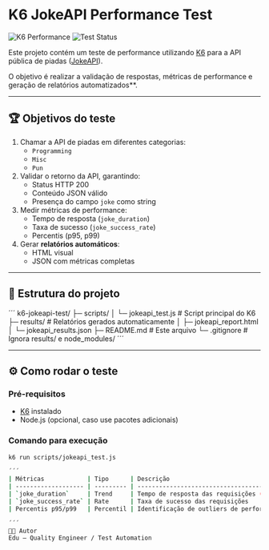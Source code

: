 # K6 JokeAPI Performance Test

![K6 Performance](https://img.shields.io/badge/K6-Performance-blue)
![Test Status](https://img.shields.io/badge/Test-Passed-brightgreen)

Este projeto contém um teste de performance utilizando [K6](https://k6.io/) para a API pública de piadas ([JokeAPI](https://v2.jokeapi.dev/)).

O objetivo é realizar a validação de respostas, métricas de performance e geração de relatórios automatizados\*\*.

---

## 🏆 Objetivos do teste

1. Chamar a API de piadas em diferentes categorias:
   - `Programming`
   - `Misc`
   - `Pun`
2. Validar o retorno da API, garantindo:
   - Status HTTP 200
   - Conteúdo JSON válido
   - Presença do campo `joke` como string
3. Medir métricas de performance:
   - Tempo de resposta (`joke_duration`)
   - Taxa de sucesso (`joke_success_rate`)
   - Percentis (p95, p99)
4. Gerar **relatórios automáticos**:
   - HTML visual
   - JSON com métricas completas

---

## 📁 Estrutura do projeto
´´´
k6-jokeapi-test/
├─ scripts/
│ └─ jokeapi_test.js # Script principal do K6
├─ results/ # Relatórios gerados automaticamente
│ ├─ jokeapi_report.html
│ └─ jokeapi_results.json
├─ README.md # Este arquivo
└─ .gitignore # Ignora results/ e node_modules/
´´´

---

## ⚙️ Como rodar o teste

### Pré-requisitos

- [K6](https://k6.io/docs/getting-started/installation/) instalado
- Node.js (opcional, caso use pacotes adicionais)

### Comando para execução

```bash
k6 run scripts/jokeapi_test.js

´´´
| Métricas            | Tipo      | Descrição                                |
| ------------------- | --------- | ---------------------------------------- |
| `joke_duration`     | Trend     | Tempo de resposta das requisições (ms)   |
| `joke_success_rate` | Rate      | Taxa de sucesso das requisições          |
| Percentis p95/p99   | Percentil | Identificação de outliers de performance |

´´´
👨‍💻 Autor
Edu – Quality Engineer / Test Automation

```
